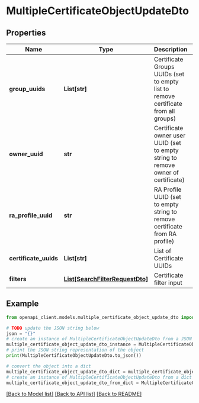 # MultipleCertificateObjectUpdateDto


## Properties

Name | Type | Description | Notes
------------ | ------------- | ------------- | -------------
**group_uuids** | **List[str]** | Certificate Groups UUIDs (set to empty list to remove certificate from all groups) | [optional] 
**owner_uuid** | **str** | Certificate owner user UUID (set to empty string to remove owner of certificate) | [optional] 
**ra_profile_uuid** | **str** | RA Profile UUID (set to empty string to remove certificate from RA profile) | [optional] 
**certificate_uuids** | **List[str]** | List of Certificate UUIDs | [optional] 
**filters** | [**List[SearchFilterRequestDto]**](SearchFilterRequestDto.md) | Certificate filter input | [optional] 

## Example

```python
from openapi_client.models.multiple_certificate_object_update_dto import MultipleCertificateObjectUpdateDto

# TODO update the JSON string below
json = "{}"
# create an instance of MultipleCertificateObjectUpdateDto from a JSON string
multiple_certificate_object_update_dto_instance = MultipleCertificateObjectUpdateDto.from_json(json)
# print the JSON string representation of the object
print(MultipleCertificateObjectUpdateDto.to_json())

# convert the object into a dict
multiple_certificate_object_update_dto_dict = multiple_certificate_object_update_dto_instance.to_dict()
# create an instance of MultipleCertificateObjectUpdateDto from a dict
multiple_certificate_object_update_dto_from_dict = MultipleCertificateObjectUpdateDto.from_dict(multiple_certificate_object_update_dto_dict)
```
[[Back to Model list]](../README.md#documentation-for-models) [[Back to API list]](../README.md#documentation-for-api-endpoints) [[Back to README]](../README.md)


